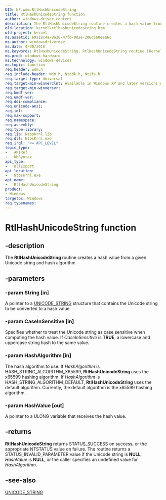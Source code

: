 ```yaml
---
UID: NF:wdm.RtlHashUnicodeString
title: RtlHashUnicodeString function
author: windows-driver-content
description: The RtlHashUnicodeString routine creates a hash value from a given Unicode string and hash algorithm.
old-location: kernel\rtlhashunicodestring.htm
old-project: kernel
ms.assetid: 69a18c4a-9e28-47fb-9d2e-206d660eea6c
ms.author: windowsdriverdev
ms.date: 4/30/2018
ms.keywords: RtlHashUnicodeString, RtlHashUnicodeString routine [Kernel-Mode Driver Architecture], k109_090277b1-32f6-4c3d-b1fc-bacec35efc1d.xml, kernel.rtlhashunicodestring, wdm/RtlHashUnicodeString
ms.prod: windows-hardware
ms.technology: windows-devices
ms.topic: function
req.header: wdm.h
req.include-header: Wdm.h, Ntddk.h, Ntifs.h
req.target-type: Universal
req.target-min-winverclnt: Available in Windows XP and later versions of Windows.
req.target-min-winversvr: 
req.kmdf-ver: 
req.umdf-ver: 
req.ddi-compliance: 
req.unicode-ansi: 
req.idl: 
req.max-support: 
req.namespace: 
req.assembly: 
req.type-library: 
req.lib: NtosKrnl.lib
req.dll: NtosKrnl.exe
req.irql: "<= APC_LEVEL"
topic_type:
-	APIRef
-	kbSyntax
api_type:
-	DllExport
api_location:
-	NtosKrnl.exe
api_name:
-	RtlHashUnicodeString
product:
- Windows
targetos: Windows
req.typenames: 
---
```


# RtlHashUnicodeString function


## -description


The <b>RtlHashUnicodeString </b>routine creates a hash value from a given Unicode string and hash algorithm.


## -parameters




### -param String [in]

A pointer to a <a href="https://msdn.microsoft.com/library/windows/hardware/ff564879">UNICODE_STRING</a> structure that contains the Unicode string to be converted to a hash value.


### -param CaseInSensitive [in]

Specifies whether to treat the Unicode string as case sensitive when computing the hash value. If <i>CaseInSensitive</i> is <b>TRUE</b>, a lowercase and uppercase string hash to the same value. 


### -param HashAlgorithm [in]

The hash algorithm to use. If <i>HashAlgorithm</i> is HASH_STRING_ALGORITHM_X65599, <b>RtlHashUnicodeString</b> uses the x65599 hashing algorithm. If <i>HashAlgorithm</i> is HASH_STRING_ALGORITHM_DEFAULT, <b>RtlHashUnicodeString</b> uses the default algorithm. Currently, the default algorithm is the x65599 hashing algorithm.


### -param HashValue [out]

A pointer to a ULONG variable that receives the hash value.


## -returns



<b>RtlHashUnicodeString</b> returns STATUS_SUCCESS on success, or the appropriate NTSTATUS value on failure. The routine returns a STATUS_INVALID_PARAMETER value if the Unicode string is <b>NULL</b>, <i>HashValue</i> is <b>NULL</b>, or the caller specifies an undefined value for <i>HashAlgorithm</i>.




## -see-also




<a href="https://msdn.microsoft.com/library/windows/hardware/ff564879">UNICODE_STRING</a>
 

 

